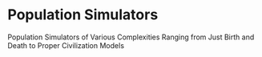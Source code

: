 # Population Simulators
 Population Simulators of Various Complexities Ranging from Just Birth and Death to Proper Civilization Models
